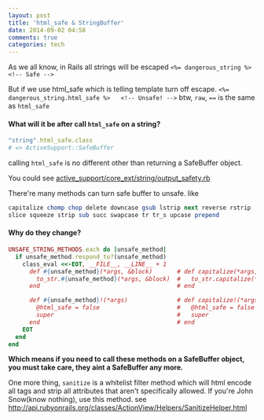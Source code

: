 ```yaml
---
layout: post
title: 'html_safe & StringBuffer'
date: 2014-09-02 04:58
comments: true
categories: tech
---
```

As we all know, in Rails all strings will be escaped
`<%= dangerous_string %>             <!-- Safe -->`

But if we use html_safe which is telling template turn off escape.
`<%= dangerous_string.html_safe %>   <!-- Unsafe! -->`
btw, `raw`, `==` is the same as `html_safe`

#### What will it be after call `html_safe` on a string?
``` ruby
"string".html_safe.class
# => ActiveSupport::SafeBuffer
```
calling `html_safe` is no different other than returning a SafeBuffer object.

You could see [active_support/core_ext/string/output_safety.rb](https://github.com/rails/rails/blob/7ce68406934c50a2ce3079bea4fd34936388c26a/activesupport/lib/active_support/core_ext/string/output_safety.rb)

There're many methods can turn safe buffer to unsafe. like
``` ruby
capitalize chomp chop delete downcase gsub lstrip next reverse rstrip
slice squeeze strip sub succ swapcase tr tr_s upcase prepend
```

#### Why do they change?
``` ruby
UNSAFE_STRING_METHODS.each do |unsafe_method|
  if unsafe_method.respond_to?(unsafe_method)
    class_eval <<-EOT, __FILE__, __LINE__ + 1
      def #{unsafe_method}(*args, &block)       # def capitalize(*args, &block)
        to_str.#{unsafe_method}(*args, &block)  #   to_str.capitalize(*args, &block)
      end                                       # end

      def #{unsafe_method}!(*args)              # def capitalize!(*args)
        @html_safe = false                      #   @html_safe = false
        super                                   #   super
      end                                       # end
    EOT
  end
end
```
**Which means if you need to call these methods on a SafeBuffer object, you must take care, they aint a SafeBuffer any more.**

One more thing, `sanitize` is a whitelist filter method which will html encode all tags and strip all attributes that aren't specifically allowed. If you're John Snow(know nothing), use this method. see http://api.rubyonrails.org/classes/ActionView/Helpers/SanitizeHelper.html
